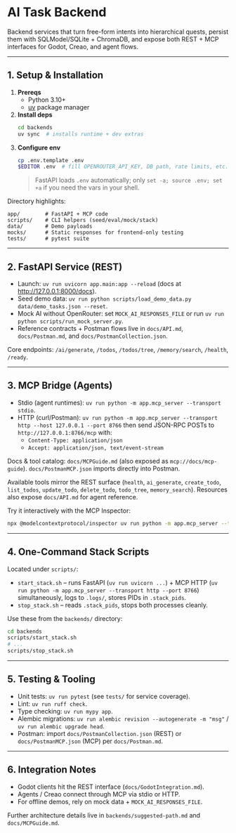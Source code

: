 # AI Task Backend

Backend services that turn free-form intents into hierarchical quests, persist them with SQLModel/SQLite + ChromaDB, and expose both REST + MCP interfaces for Godot, Creao, and agent flows.

---

## 1. Setup & Installation
1. **Prereqs**
   - Python 3.10+
   - [uv](https://docs.astral.sh/uv/) package manager
2. **Install deps**
   ```bash
   cd backends
   uv sync  # installs runtime + dev extras
   ```
3. **Configure env**
   ```bash
   cp .env.template .env
   $EDITOR .env  # fill OPENROUTER_API_KEY, DB path, rate limits, etc.
   ```
   > FastAPI loads `.env` automatically; only `set -a; source .env; set +a` if you need the vars in your shell.

Directory highlights:
```
app/        # FastAPI + MCP code
scripts/    # CLI helpers (seed/eval/mock/stack)
data/       # Demo payloads
mocks/      # Static responses for frontend-only testing
tests/      # pytest suite
```

---

## 2. FastAPI Service (REST)
- Launch: `uv run uvicorn app.main:app --reload` (docs at http://127.0.0.1:8000/docs).
- Seed demo data: `uv run python scripts/load_demo_data.py data/demo_tasks.json --reset`.
- Mock AI without OpenRouter: set `MOCK_AI_RESPONSES_FILE` or run `uv run python scripts/run_mock_server.py`.
- Reference contracts + Postman flows live in `docs/API.md`, `docs/Postman.md`, and `docs/PostmanCollection.json`.

Core endpoints: `/ai/generate`, `/todos`, `/todos/tree`, `/memory/search`, `/health`, `/ready`.

---

## 3. MCP Bridge (Agents)
- Stdio (agent runtimes): `uv run python -m app.mcp_server --transport stdio`.
- HTTP (curl/Postman): `uv run python -m app.mcp_server --transport http --host 127.0.0.1 --port 8766` then send JSON-RPC POSTs to `http://127.0.0.1:8766/mcp` with:
  - `Content-Type: application/json`
  - `Accept: application/json, text/event-stream`

Docs & tool catalog: `docs/MCPGuide.md` (also exposed as `mcp://docs/mcp-guide`). `docs/PostmanMCP.json` imports directly into Postman.

Available tools mirror the REST surface (`health`, `ai_generate`, `create_todo`, `list_todos`, `update_todo`, `delete_todo`, `todo_tree`, `memory_search`). Resources also expose `docs/API.md` for agent reference.

Try it interactively with the MCP Inspector:
```bash
npx @modelcontextprotocol/inspector uv run python -m app.mcp_server --transport stdio
```

---

## 4. One-Command Stack Scripts
Located under `scripts/`:
- `start_stack.sh` – runs FastAPI (`uv run uvicorn ...`) + MCP HTTP (`uv run python -m app.mcp_server --transport http --port 8766`) simultaneously, logs to `.logs/`, stores PIDs in `.stack_pids`.
- `stop_stack.sh` – reads `.stack_pids`, stops both processes cleanly.

Use these from the `backends/` directory:
```bash
cd backends
scripts/start_stack.sh
# ...
scripts/stop_stack.sh
```

---

## 5. Testing & Tooling
- Unit tests: `uv run pytest` (see `tests/` for service coverage).
- Lint: `uv run ruff check`.
- Type checking: `uv run mypy app`.
- Alembic migrations: `uv run alembic revision --autogenerate -m "msg"` / `uv run alembic upgrade head`.
- Postman: import `docs/PostmanCollection.json` (REST) or `docs/PostmanMCP.json` (MCP) per `docs/Postman.md`.

---

## 6. Integration Notes
- Godot clients hit the REST interface (`docs/GodotIntegration.md`).
- Agents / Creao connect through MCP via stdio or HTTP.
- For offline demos, rely on mock data + `MOCK_AI_RESPONSES_FILE`.

Further architecture details live in `backends/suggested-path.md` and `docs/MCPGuide.md`.
